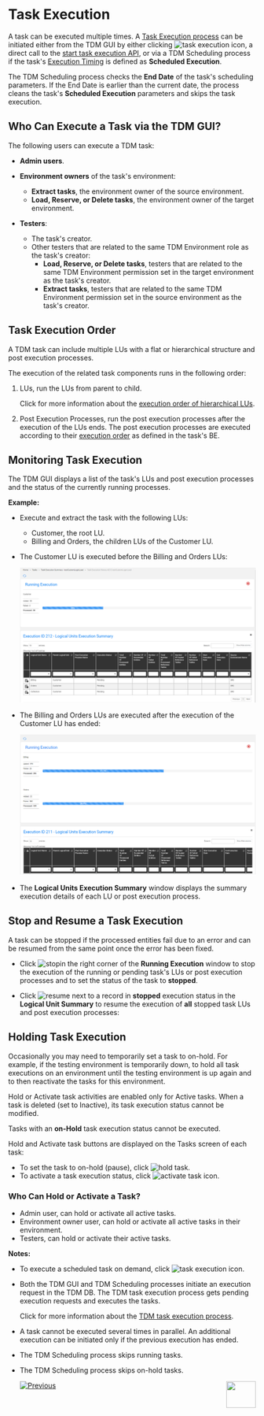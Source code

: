 # Task Execution

A task can be executed multiple times. A [Task Execution process](/articles/TDM/tdm_gui/26_task_execution.md) can be initiated either from the TDM GUI by either clicking ![task execution icon](images/execute_task_icon.png), a direct call to the [start task execution API](/articles/TDM/tdm_gui/TDM_Basic_Task_Execution_APIs_Flow/04_execute_task_API.md), or via a TDM Scheduling process if the task's [Execution Timing](22_task_execution_timing_tab.md) is defined as **Scheduled Execution**.

The TDM Scheduling process checks the **End Date** of the task's scheduling parameters. If the End Date is earlier than the current date, the process cleans the task's  **Scheduled Execution** parameters and skips the task execution. 

## Who Can Execute a Task via the TDM GUI?

The following users can execute a TDM task:

- **Admin users**.
- **Environment owners** of the task's environment:
  - **Extract tasks**, the environment owner of the source environment.
  - **Load, Reserve, or Delete tasks**, the environment owner of the target environment.

- **Testers**:
  - The task's creator.
  - Other testers that are related to the same TDM Environment role as the task's creator:
    - **Load, Reserve, or Delete tasks**, testers that are related to the same TDM Environment permission set in the target environment as the task's creator.
    - **Extract tasks**, testers that are related to the same TDM Environment permission set in the source environment as the task's creator. 



## Task Execution Order

A TDM task can include multiple LUs with a flat or hierarchical structure and post execution processes.

The execution of the related task components runs in the following order:

1. LUs, run the LUs from parent to child.  

   Click for more information about the [execution order of hierarchical LUs](/articles/TDM/tdm_overview/03_business_entity_overview.md#task-execution-of-hierarchical-business-entities).

2. Post Execution Processes, run the post execution processes after the execution of the LUs ends. The post execution processes are executed according to their [execution order](04_tdm_gui_business_entity_window.md#post-execution-processes-tab) as defined in the task's BE. 

## Monitoring Task Execution

The TDM GUI displays a list of the task's LUs and post execution processes and the status of the currently running processes.


**Example:**

- Execute and extract the task with the following LUs:
  - Customer, the root LU.
  - Billing and Orders, the children LUs of the Customer LU.

- The Customer LU is executed before the Billing and Orders LUs:

  ![monitor execution](images/extract_task_execution_monitor.png)

- The Billing and Orders LUs are executed after the execution of the Customer LU has ended:

  ![monitor execution](images/extract_task_execution_monitor_2.png)

- The **Logical Units Execution Summary** window displays the summary execution details of each LU or post execution process.


## Stop and Resume a Task Execution

A task can be stopped if the processed entities fail due to an error and can be resumed from the same point once the error has been fixed.  

- Click ![stop](images/stop_execution_icon.png)in the right corner of the **Running Execution** window to stop the execution of the running or pending task's LUs or post execution processes and to set the status of the task to **stopped**.

- Click ![resume](images/resume_execution_icon.png) next to a record in **stopped** execution status in the **Logical Unit Summary** to resume the execution of **all** stopped task LUs and post execution processes:

  

## Holding Task Execution

Occasionally you may need to temporarily set a task to on-hold. For example, if the testing environment is temporarily down, to hold all task executions on an environment until the testing environment is up again and to then reactivate the tasks for this environment.

Hold or Activate task activities are enabled only for Active tasks. When a task is deleted (set to Inactive), its task execution status cannot be modified.

Tasks with an **on-Hold** task execution status cannot be executed.  

Hold and Activate task buttons are displayed on the Tasks screen of each task:

- To set the task to on-hold (pause), click ![hold task](images/hold_task_icon.png).
- To activate a task execution status, click ![activate task icon](images/activate_onhold_task_icon.png).

### Who Can Hold or Activate a Task?

- Admin user, can hold or activate all active tasks.
- Environment owner user, can hold or activate all active tasks in their environment.
- Testers, can hold or activate their active tasks.



**Notes:**

- To execute a scheduled task on demand, click ![task execution icon](images/execute_task_icon.png). 

- Both the TDM GUI and TDM Scheduling processes initiate an execution request in the TDM DB. The TDM task execution process gets pending execution requests and executes the tasks.

  Click for more information about the [TDM task execution process](/articles/TDM/tdm_architecture/03_task_execution_processes.md).

- A task cannot be executed several times in parallel. An additional execution can be initiated only if the previous execution has ended.

- The TDM Scheduling process skips running tasks.

- The TDM Scheduling process skips on-hold tasks.



  [![Previous](/articles/images/Previous.png)](25_task_tdmdb_tables.md)[<img align="right" width="60" height="54" src="/articles/images/Next.png">](27_task_execution_history.md)

